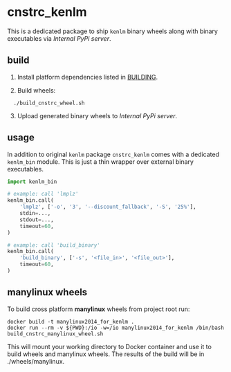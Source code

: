 # cnstrc_kenlm

This is a dedicated package to ship `kenlm` binary wheels along with binary executables
via _Internal PyPi server_.

## build

1. Install platform dependencies listed in [BUILDING](BUILDING).

2. Build wheels:

```shell
  ./build_cnstrc_wheel.sh
```

3. Upload generated binary wheels to _Internal PyPi server_.

## usage

In addition to original `kenlm` package `cnstrc_kenlm` comes with a dedicated `kenlm_bin` module.
This is just a thin wrapper over external binary executables.

```python
import kenlm_bin

# example: call 'lmplz'
kenlm_bin.call(
    'lmplz', ['-o', '3', '--discount_fallback', '-S', '25%'],
    stdin=...,
    stdout=...,
    timeout=60,
)

# example: call 'build_binary'
kenlm_bin.call(
    'build_binary', ['-s', '<file_in>', '<file_out>'],
    timeout=60,
)
```

## manylinux wheels
To build cross platform **manylinux** wheels from project root run:
```console
docker build -t manylinux2014_for_kenlm .
docker run --rm -v ${PWD}:/io -w=/io manylinux2014_for_kenlm /bin/bash build_cnstrc_manylinux_wheel.sh
```

This will mount your working directory to Docker container and use it to build wheels and manylinux
wheels. The results of the build will be in ./wheels/manylinux.
